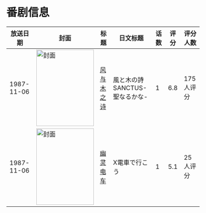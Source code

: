 # 番剧信息

|放送日期|封面|标题|日文标题|话数|评分|评分人数|
|---|---|---|---|---|---|---|
|1987-11-06|<img src="https://lain.bgm.tv/pic/cover/c/ae/ea/10567_C3t3L.jpg" alt="封面" style="width:150px;height:200px;object-fit:cover;">|[风与木之诗](https://bangumi.tv/subject/10567)|風と木の詩 SANCTUS-聖なるかな-|1|6.8|175人评分|
|1987-11-06|<img src="https://lain.bgm.tv/pic/cover/c/34/80/108329_QAMnq.jpg" alt="封面" style="width:150px;height:200px;object-fit:cover;">|[幽灵电车](https://bangumi.tv/subject/108329)|X電車で行こう|1|5.1|25人评分|
